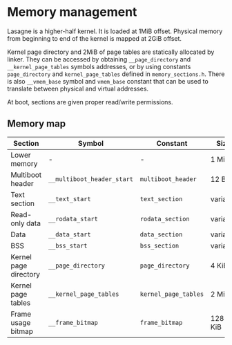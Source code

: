 Memory management
=================

Lasagne is a higher-half kernel. It is loaded at 1MiB offset. Physical memory from beginning to end of the kernel is mapped at 2GiB offset.

Kernel page directory and 2MiB of page tables are statically allocated by linker. They can be accessed by obtaining `__page_directory` and `__kernel_page_tables` symbols addresses, or by using constants `page_directory` and `kernel_page_tables` defined in `memory_sections.h`. There is also `__vmem_base` symbol and `vmem_base` constant that can be used to translate between physical and virtual addresses.

At boot, sections are given proper read/write permissions.

Memory map
----------

| Section               | Symbol                     | Constant             | Size     |
|-----------------------|----------------------------|----------------------|----------|
| Lower memory          | -                          | -                    | 1 MiB    |
| Multiboot header      | `__multiboot_header_start` | `multiboot_header`   | 12 B     |
| Text section          | `__text_start`             | `text_section`       | variable |
| Read-only data        | `__rodata_start`           | `rodata_section`     | variable |
| Data                  | `__data_start`             | `data_section`       | variable |
| BSS                   | `__bss_start`              | `bss_section`        | variable |
| Kernel page directory | `__page_directory`         | `page_directory`     | 4 KiB    |
| Kernel page tables    | `__kernel_page_tables`     | `kernel_page_tables` | 2 MiB    |
| Frame usage bitmap    | `__frame_bitmap`           | `frame_bitmap`       | 128 KiB  |
